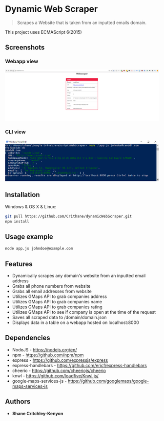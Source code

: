 # Dynamic Web Scraper
> Scrapes a Website that is taken from an inputted emails domain.

This project uses ECMAScript 6(2015)

## Screenshots
### Webapp view
![](webapp.PNG)

### CLI view
![](cli.PNG)

## Installation

Windows & OS X & Linux:

```sh
git pull https://github.com/Crithane/dynamicWebScraper.git
npm install
```

## Usage example

```sh
node app.js johndoe@example.com
```

## Features
* Dynamically scrapes any domain's website from an inputted email address
* Grabs all phone numbers from website
* Grabs all email addresses from website
* Utilizes GMaps API to grab companies address
* Utilizes GMaps API to grab companies name
* Utilizes GMaps API to grab companies rating
* Utilizes GMaps API to see if company is open at the time of the request
* Saves all scraped data to /domain/domain.json
* Displays data in a table on a webapp hosted on localhost:8000

## Dependencies
* NodeJS - https://nodejs.org/en/
* npm - https://github.com/npm/npm
* express - https://github.com/expressjs/express
* express-handlebars - https://github.com/ericf/express-handlebars
* cheerio - https://github.com/cheeriojs/cheerio
* knwl - https://github.com/loadfive/Knwl.js/
* google-maps-services-js - https://github.com/googlemaps/google-maps-services-js

## Authors

* **Shane Critchley-Kenyon**


<!-- Markdown link & img dfn's -->
[npm-image]: https://img.shields.io/npm/v/datadog-metrics.svg?style=flat-square
[npm-url]: https://npmjs.org/package/datadog-metrics
[npm-downloads]: https://img.shields.io/npm/dm/datadog-metrics.svg?style=flat-square
[travis-image]: https://img.shields.io/travis/dbader/node-datadog-metrics/master.svg?style=flat-square
[travis-url]: https://travis-ci.org/dbader/node-datadog-metrics
[wiki]: https://github.com/yourname/yourproject/wiki
